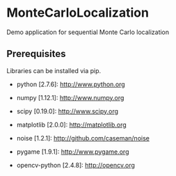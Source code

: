 # MonteCarloLocalization
Demo application for sequential Monte Carlo localization


## Prerequisites

Libraries can be installed via pip.

 * python [2.7.6]: http://www.python.org

 * numpy [1.12.1]: http://www.numpy.org
 * scipy [0.19.0]: http://www.scipy.org
 * matplotlib [2.0.0]: http://matplotlib.org

 * noise [1.2.1]: http://github.com/caseman/noise
 * pygame [1.9.1]: http://www.pygame.org
 * opencv-python [2.4.8]: http://opencv.org
